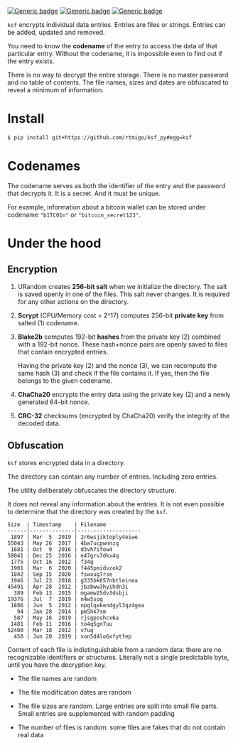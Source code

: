 [![Generic badge](https://img.shields.io/badge/Status-Experimental-red.svg)](#)
[![Generic badge](https://img.shields.io/badge/Python-3.7+-blue.svg)](#)
[![Generic badge](https://img.shields.io/badge/OS-Linux%20|%20macOS%20|%20Windows-blue.svg)](#)

`ksf` encrypts individual data entries. Entries are files or strings. Entries
can be added, updated and removed.

You need to know the **codename** of the entry to access the data of that
particular entry. Without the codename, it is impossible even to find out if the
entry exists.

There is no way to decrypt the entire storage. There is no master password and
no table of contents. The file names, sizes and dates are obfuscated to reveal a
minimum of information.

# Install

``` bash
$ pip install git+https://github.com/rtmigo/ksf_py#egg=ksf
```

# Codenames

The codename serves as both the identifier of the entry and the password that
decrypts it. It is a secret. And it must be unique.

For example, information about a bitcoin wallet can be stored under codename
`"b1TC01n"` or `"bitcoin_secret123"`.

# Under the hood

## Encryption

1) URandom creates **256-bit salt** when we initialize the directory. The salt
   is saved openly in one of the files. This salt never changes. It is required
   for any other actions on the directory.

2) **Scrypt** (CPU/Memory cost = 2^17) computes 256-bit **private key** from
   salted (1) codename.

3) **Blake2b** computes 192-bit **hashes** from the private key (2) combined
   with a 192-bit nonce. These hash+nonce pairs are openly saved to files that
   contain encrypted entries.

   Having the private key (2) and the nonce (3), we can recompute the same
   hash (3) and check if the file contains it. If yes, then the file belongs to
   the given codename.

4) **ChaCha20** encrypts the entry data using the private key (2) and a newly
   generated 64-bit nonce.

5) **CRC-32** checksums (encrypted by ChaCha20) verify the integrity of the
   decoded data.

## Obfuscation

`ksf` stores encrypted data in a directory.

The directory can contain any number of entries. Including zero entries.

The utility deliberately obfuscates the directory structure.

It does not reveal any information about the entries. It is not even possible to
determine that the directory was created by the `ksf`.

```
Size  | Timestamp    | Filename
------|--------------|--------------------
 1897 | Mar  5  2019 | 2r6wsjiktoply4eiwe
55043 | May 26  2017 | 4ba7ucpwnnzq
 1681 | Oct  9  2016 | d3vh7ifow4
58041 | Dec 25  2016 | e47grv7dkx4q
 1775 | Oct 16  2012 | f34q
 1901 | Mar  6  2020 | f445pmidvzok2
 1842 | Sep 15  2020 | fswxug7rse
 1946 | Jul 23  2018 | g335bk657nbtleinea
45491 | Apr 28  2012 | jbzbww3hyihdn3i
  389 | Feb 13  2015 | mgamw25dv3dsbji
19376 | Jul  7  2019 | n4w5soq
 1886 | Jun  5  2012 | npqlqxkendgyl3qz4gea
   94 | Jan 28  2014 | pm5hk7sm
  587 | May 16  2019 | rjsgposhcx6a
 1481 | Feb 11  2016 | to4q5gn7uu
52400 | Mar 18  2012 | v7uq
  450 | Jun 20  2019 | von5d4lo6xfytfep
```

Content of each file is indistinguishable from a random data: there are no
recognizable identifiers or structures. Literally not a single predictable byte,
until you have the decryption key.

- The file names are random

- The file modification dates are random

- The file sizes are random. Large entries are split into small file parts.
  Small entries are supplemented with random padding

- The number of files is random: some files are fakes that do not contain real
  data

